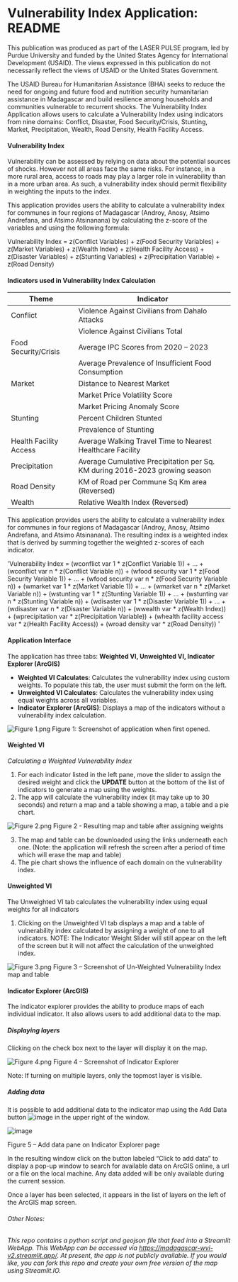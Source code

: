 # Vulnerability Index Application: README
This publication was produced as part of the LASER PULSE program, led by Purdue University and funded by the United States Agency for International Development (USAID). The views expressed in this publication do not necessarily reflect the views of USAID or the United States Government.

The USAID Bureau for Humanitarian Assistance (BHA) seeks to reduce the need for ongoing and future food and nutrition security humanitarian assistance in Madagascar and build resilience among households and communities vulnerable to recurrent shocks. The Vulnerability Index Application allows users to calculate a Vulnerability Index using indicators from nine domains: Conflict, Disaster, Food Security/Crisis, Stunting, Market, Precipitation, Wealth, Road Density, Health Facility Access.

#### Vulnerability Index
Vulnerability can be assessed by relying on data about the potential sources of shocks. However not all areas face the same risks. For instance, in a more rural area, access to roads may play a larger role in vulnerability than in a more urban area. As such, a vulnerability index should permit flexibility in weighting the inputs to the index. 

This application provides users the ability to calculate a vulnerability index for communes in four regions of Madagascar (Androy, Anosy, Atsimo Andrefana, and Atsimo Atsinanana) by calculating the z-score of the variables and using the following formula: 

Vulnerability Index = z(Conflict Variables) + z(Food Security Variables) + z(Market Variables) + z(Wealth Index) + z(Health Facility Access) + z(Disaster Variables) + z(Stunting Variables) + z(Precipitation Variable) + z(Road Density)

#### Indicators used in Vulnerability Index Calculation
| Theme                  | Indicator                                                  |
| ---------------------- | ---------------------------------------------------------- |
| Conflict               | Violence Against Civilians from Dahalo Attacks               |
|                        | Violence Against Civilians Total                            |
| Food Security/Crisis   | Average IPC Scores from 2020 – 2023                          |
|                        | Average Prevalence of Insufficient Food Consumption         |
| Market                 | Distance to Nearest Market                                  |
|                        | Market Price Volatility Score                               |
|                        | Market Pricing Anomaly Score                                |
| Stunting               | Percent Children Stunted                                    |
|                        | Prevalence of Stunting                                       |
| Health Facility Access | Average Walking Travel Time to Nearest Healthcare Facility  |
| Precipitation          | Average Cumulative Precipitation per Sq. KM during 2016-2023 growing season |
| Road Density           | KM of Road per Commune Sq Km area (Reversed)                |
| Wealth                 | Relative Wealth Index (Reversed)                            |

This application provides users the ability to calculate a vulnerability index for communes in four regions of Madagascar (Androy, Anosy, Atsimo Andrefana, and Atsimo Atsinanana). The resulting index is a weighted index that is derived by summing together the weighted z-scores of each indicator.

'Vulnerability Index = 
    (wconflict var 1 * z(Conflict Variable 1)) + … + (wconflict var n * z(Conflict Variable n))
    + (wfood security var 1 * z(Food Security Variable 1)) + … + (wfood security var n * z(Food Security Variable n))
    + (wmarket var 1 * z(Market Variable 1)) + … + (wmarket var n * z(Market Variable n))
    + (wstunting var 1 * z(Stunting Variable 1)) + … + (wstunting var n * z(Stunting Variable n))
    + (wdisaster var 1 * z(Disaster Variable 1)) + … + (wdisaster var n * z(Disaster Variable n))
    + (wwealth var * z(Wealth Index))
    + (wprecipitation var * z(Precipitation Variable))
    + (whealth facility access var * z(Health Facility Access))
    + (wroad density var * z(Road Density))
'

#### Application Interface

The application has three tabs: **Weighted VI, Unweighted VI, Indicator Explorer (ArcGIS)**

- **Weighted VI Calculates**: Calculates the vulnerability index using custom weights. To populate this tab, the user must submit the form on the left.
- **Unweighted VI Calculates**: Calculates the vulnerability index using equal weights across all variables.
- **Indicator Explorer (ArcGIS)**: Displays a map of the indicators without a vulnerability index calculation.

![Figure 1.png](https://raw.githubusercontent.com/GSinger-Abt/streamlit_abt/main/Figure%201.png)
Figure 1: Screenshot of application when first opened.

#### Weighted VI
_Calculating a Weighted Vulnerability Index_
1)	For each indicator listed in the left pane, move the slider to assign the desired weight and click the **UPDATE** button at the bottom of the list of indicators to generate a map using the weights.
2) The app will calculate the vulnerability index (it may take up to 30 seconds) and return a map and a table showing a map, a table and a pie chart.

![Figure 2.png](https://raw.githubusercontent.com/GSinger-Abt/streamlit_abt/main/Figure%202.png)
Figure 2 - Resulting map and table after assigning weights

3)	The map and table can be downloaded using the links underneath each one. (Note: the application will refresh the screen after a period of time which will erase the map and table)
4)	The pie chart shows the influence of each domain on the vulnerability index. 

#### Unweighted VI
The Unweighted VI tab calculates the vulnerability index using equal weights for all indicators
1)	Clicking on the Unweighted VI tab displays a map and a table of vulnerability index calculated by assigning a weight of one to all indicators.
NOTE: The Indicator Weight Slider will still appear on the left of the screen but it will not affect the calculation of the unweighted index.

![Figure 3.png](https://raw.githubusercontent.com/GSinger-Abt/streamlit_abt/main/Figure%203.png)
Figure 3 – Screenshot of Un-Weighted Vulnerability Index map and table
 
#### Indicator Explorer (ArcGIS)
The indicator explorer provides the ability to produce maps of each individual indicator. It also allows users to add additional data to the map.

##### Displaying layers
Clicking on the check box next to the layer will display it on the map.

![Figure 4.png](https://raw.githubusercontent.com/GSinger-Abt/streamlit_abt/main/Figure%204.png)
Figure 4 – Screenshot of Indicator Explorer
 
Note: If turning on multiple layers, only the topmost layer is visible.


##### Adding data 
It is possible to add additional data to the indicator map using the Add Data button ![image](https://github.com/GSinger-Abt/streamlit_abt/assets/151070704/6999fcc0-8beb-4505-853a-f2d04814da03) in the upper right of the window.

![image](https://github.com/GSinger-Abt/streamlit_abt/assets/151070704/dba0cbed-919d-494e-8b8a-a72be8993768)

Figure 5 – Add data pane on Indicator Explorer page


In the resulting window click on the button labeled “Click to add data” to display a pop-up window to search for available data on ArcGIS online, a url or a file on the local machine. Any data added will be only available during the current session.

Once a layer has been selected, it appears in the list of layers on the left of the ArcGIS map screen.


###### Other Notes:

*This repo contains a python script and geojson file that feed into a Streamlit WebApp. This WebApp can be accessed via https://madagascar-wvi-v2.streamlit.app/. At present, the app is not publicly available. If you would like, you can fork this repo and create your own free version of the map using Streamlit.IO.*
 

